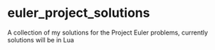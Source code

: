 euler_project_solutions
=======================

A collection of my solutions for the Project Euler problems, currently solutions will be in Lua
